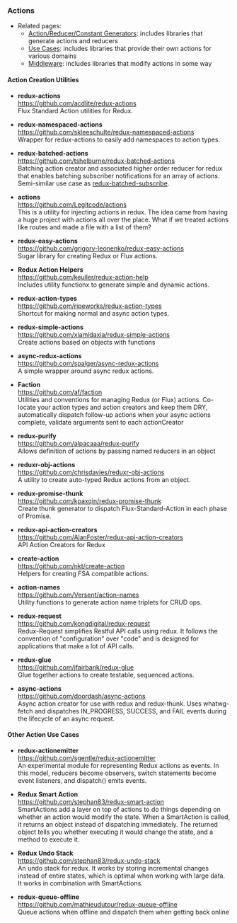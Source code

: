 ### Actions

- Related pages:
  - [Action/Reducer/Constant Generators](action-reducer-generators.md): includes libraries that generate actions and reducers
  - [Use Cases](use-cases.md): includes libraries that provide their own actions for various domains
  - [Middleware](middleware.md): includes libraries that modify actions in some way


#### Action Creation Utilities

- **redux-actions**  
  https://github.com/acdlite/redux-actions  
  Flux Standard Action utilities for Redux.

- **redux-namespaced-actions**  
  https://github.com/skleeschulte/redux-namespaced-actions  
  Wrapper for redux-actions to easily add namespaces to action types.

- **redux-batched-actions**  
  https://github.com/tshelburne/redux-batched-actions  
  Batching action creator and associated higher order reducer for redux that enables batching subscriber notifications for an array of actions.  Semi-similar use case as [redux-batched-subscribe](https://github.com/tappleby/redux-batched-subscribe).
  
- **actions**  
  https://github.com/Legitcode/actions  
  This is a utility for injecting actions in redux. The idea came from having a huge project with actions all over the place. What if we treated actions like routes and made a file with a list of them?
  
- **redux-easy-actions**  
  https://github.com/grigory-leonenko/redux-easy-actions  
  Sugar library for creating Redux or Flux actions.
  
- **Redux Action Helpers**  
  https://github.com/keuller/redux-action-help  
  Includes utility functionx to generate simple and dynamic actions.
  
- **redux-action-types**  
  https://github.com/ripeworks/redux-action-types  
  Shortcut for making normal and async action types.
  
- **redux-simple-actions**  
  https://github.com/xiamidaxia/redux-simple-actions  
  Create actions based on objects with functions
  
- **async-redux-actions**  
  https://github.com/spalger/async-redux-actions  
  A simple wrapper around async redux actions.
  
- **Faction**  
  https://github.com/af/faction  
  Utilities and conventions for managing Redux (or Flux) actions.  Co-locate your action types and action creators and keep them DRY, automatically dispatch follow-up actions when your async actions complete, validate arguments sent to each actionCreator
  
- **redux-purify**  
  https://github.com/alpacaaa/redux-purify  
  Allows definition of actions by passing named reducers in an object
  
- **reduxr-obj-actions**  
  https://github.com/chrisdavies/reduxr-obj-actions  
  A utility to create auto-typed Redux actions from an object.
  
- **redux-promise-thunk**  
  https://github.com/kpaxqin/redux-promise-thunk  
  Create thunk generator to dispatch Flux-Standard-Action in each phase of Promise.
  
- **redux-api-action-creators**  
  https://github.com/AlanFoster/redux-api-action-creators  
  API Action Creators for Redux
  
- **create-action**  
  https://github.com/nkt/create-action  
  Helpers for creating FSA compatible actions.
  
- **action-names**  
  https://github.com/Versent/action-names  
  Utility functions to generate action name triplets for CRUD ops.

- **redux-request**  
  https://github.com/kongdigital/redux-request  
  Redux-Request simplifies Restful API calls using redux. It follows the convention of "configuration" over "code" and is designed for applications that make a lot of API calls.
  
- **redux-glue**  
  https://github.com/jfairbank/redux-glue  
  Glue together actions to create testable, sequenced actions.
  
- **async-actions**  
  https://github.com/doordash/async-actions  
  Async action creator for use with redux and redux-thunk. Uses whatwg-fetch and dispatches IN_PROGRESS, SUCCESS, and FAIL events during the lifecycle of an async request.
  
#### Other Action Use Cases  
  
- **redux-actionemitter**  
  https://github.com/sgentle/redux-actionemitter  
  An experimental module for representing Redux actions as events. In this model, reducers become observers, switch statements become event listeners, and dispatch() emits events.
  
- **Redux Smart Action**  
  https://github.com/stephan83/redux-smart-action  
  SmartActions add a layer on top of actions to do things depending on whether an action would modify the state. When a SmartAction is called, it returns an object instead of dispatching immediately. The returned object tells you whether executing it would change the state, and a method to execute it.
  
- **Redux Undo Stack**  
  https://github.com/stephan83/redux-undo-stack  
  An undo stack for redux. It works by storing incremental changes instead of entire states, which is optimal when working with large data. It works in combination with SmartActions.
  
- **redux-queue-offline**  
  https://github.com/mathieudutour/redux-queue-offline  
  Queue actions when offline and dispatch them when getting back online
